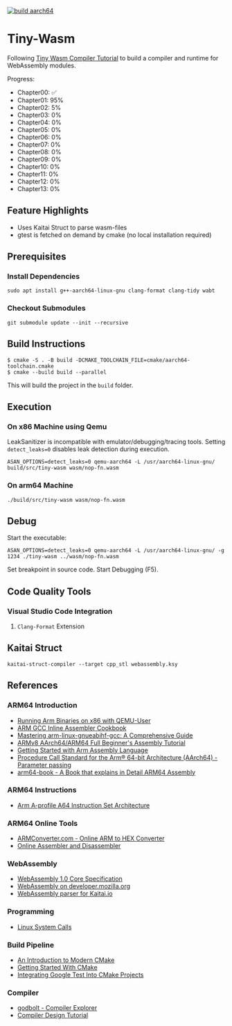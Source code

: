 [![build aarch64](https://github.com/henrythasler/wasm-playground/actions/workflows/build-aarch64.yml/badge.svg)](https://github.com/henrythasler/wasm-playground/actions/workflows/build-aarch64.yml)

# Tiny-Wasm

Following [Tiny Wasm Compiler Tutorial](https://github.com/Schleifner/Tiny-Wasm-Compiler-Learn) to build a compiler and runtime for WebAssembly modules.

Progress:

- Chapter00: ✅
- Chapter01: 95%
- Chapter02: 5%
- Chapter03: 0%
- Chapter04: 0%
- Chapter05: 0%
- Chapter06: 0%
- Chapter07: 0%
- Chapter08: 0%
- Chapter09: 0%
- Chapter10: 0%
- Chapter11: 0%
- Chapter12: 0%
- Chapter13: 0%

## Feature Highlights

- Uses Kaitai Struct to parse wasm-files
- gtest is fetched on demand by cmake (no local installation required)

## Prerequisites

### Install Dependencies

`sudo apt install g++-aarch64-linux-gnu clang-format clang-tidy wabt`

### Checkout Submodules

`git submodule update --init --recursive`

## Build Instructions

```
$ cmake -S . -B build -DCMAKE_TOOLCHAIN_FILE=cmake/aarch64-toolchain.cmake
$ cmake --build build --parallel
```

This will build the project in the `build` folder.

## Execution

### On x86 Machine using Qemu 

LeakSanitizer is incompatible with emulator/debugging/tracing tools. Setting `detect_leaks=0` disables leak detection during execution.

`ASAN_OPTIONS=detect_leaks=0 qemu-aarch64 -L /usr/aarch64-linux-gnu/ build/src/tiny-wasm wasm/nop-fn.wasm`

### On arm64 Machine

`./build/src/tiny-wasm wasm/nop-fn.wasm`

## Debug 

Start the executable:

`ASAN_OPTIONS=detect_leaks=0 qemu-aarch64 -L /usr/aarch64-linux-gnu/ -g 1234 ./tiny-wasm ../wasm/nop-fn.wasm`

Set breakpoint in source code. Start Debugging (F5).

## Code Quality Tools

### Visual Studio Code Integration

1. `Clang-Format` Extension

## Kaitai Struct

`kaitai-struct-compiler --target cpp_stl webassembly.ksy`

## References

### ARM64 Introduction

- [Running Arm Binaries on x86 with QEMU-User](https://azeria-labs.com/arm-on-x86-qemu-user/)
- [ARM GCC Inline Assembler Cookbook](http://www.ethernut.de/en/documents/arm-inline-asm.html)
- [Mastering arm-linux-gnueabihf-gcc: A Comprehensive Guide ](https://linuxvox.com/blog/arm-linux-gnueabihf-gcc/)
- [ARMv8 AArch64/ARM64 Full Beginner's Assembly Tutorial](https://mariokartwii.com/armv8/)
- [Getting Started with Arm Assembly Language](https://developer.arm.com/documentation/107829/0201)
- [Procedure Call Standard for the Arm® 64-bit Architecture (AArch64) - Parameter passing](https://github.com/ARM-software/abi-aa/blob/main/aapcs64/aapcs64.rst#68parameter-passing)
- [arm64-book - A Book that explains in Detail ARM64 Assembly](https://github.com/maxvdec/arm64-book)

### ARM64 Instructions

- [Arm A-profile A64 Instruction Set Architecture](https://developer.arm.com/documentation/ddi0602/2025-09?lang=en)

### ARM64 Online Tools

- [ARMConverter.com - Online ARM to HEX Converter](https://armconverter.com/?lock=arm64)
- [Online Assembler and Disassembler](https://shell-storm.org/online/Online-Assembler-and-Disassembler/)

### WebAssembly

- [WebAssembly 1.0 Core Specification](https://www.w3.org/TR/wasm-core-1/)
- [WebAssembly on developer.mozilla.org](https://developer.mozilla.org/en-US/docs/WebAssembly)
- [WebAssembly parser for Kaitai.io](https://github.com/evacchi/kaitai-webassembly)

### Programming

- [Linux System Calls](https://syscall.sh/)

### Build Pipeline

- [An Introduction to Modern CMake](https://cliutils.gitlab.io/modern-cmake/README.html)
- [Getting Started With CMake](https://earthly.dev/blog/using-cmake/)
- [Integrating Google Test Into CMake Projects](https://matgomes.com/integrate-google-test-into-cmake/)

### Compiler

- [godbolt - Compiler Explorer](https://godbolt.org/)
- [Compiler Design Tutorial](https://www.tutorialspoint.com/compiler_design/index.htm)